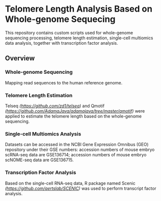 # Telomere Length Analysis Based on Whole-genome Sequecing

This repository contains custom scripts used for whole-genome sequencing processing, telomere length estimation, single-cell multiomics data analysis, together with transcription factor analysis.

## Overview

### Whole-genome Sequencing 
Mapping read sequences to the human reference genome.

### Telomere Length Estimation
Telseq *(https://github.com/zd1/telseq)* and Qmotif *(https://github.com/AdamaJava/adamajava/tree/master/qmotif)* were applied to estimate the telomere length based on the whole-genome sequencing.

### Single-cell Multiomics Analysis
Datasets can be accessed in the NCBI Gene Expression Omnibus (GEO) repository under their GSE numbers: accession numbers of mouse embryo scRNA-seq data are GSE136714; accession numbers of mouse embryo scNOME-seq data are GSE136715.

### Transcription Factor Analysis
Based on the single-cell RNA-seq data, R package named Scenic *(https://github.com/aertslab/SCENIC)* was used to perform transcript factor analysis.
